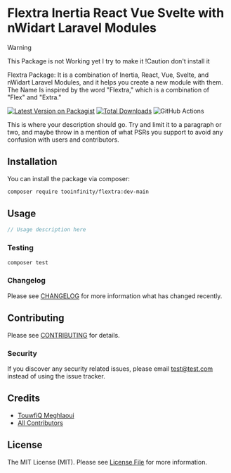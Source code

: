 # Flextra Inertia React Vue Svelte with nWidart Laravel Modules

> [!WARNING]
> This Package is not Working yet I try to make it  !Caution don't install it

Flextra Package: It is a combination of Inertia, React, Vue, Svelte, and nWidart Laravel Modules, and it helps you create a new module with them.
The Name Is inspired by the word "Flextra," which is a combination of "Flex" and "Extra."

[![Latest Version on Packagist](https://img.shields.io/packagist/v/tooinfinity/flextra.svg?style=flat-square)](https://packagist.org/packages/tooinfinity/flextra)
[![Total Downloads](https://img.shields.io/packagist/dt/tooinfinity/flextra.svg?style=flat-square)](https://packagist.org/packages/tooinfinity/flextra)
![GitHub Actions](https://github.com/tooinfinity/flextra/actions/workflows/tests.yml/badge.svg)

This is where your description should go. Try and limit it to a paragraph or two, and maybe throw in a mention of what PSRs you support to avoid any confusion with users and contributors.

## Installation

You can install the package via composer:

```bash
composer require tooinfinity/flextra:dev-main
```

## Usage

```php
// Usage description here
```

### Testing

```bash
composer test
```

### Changelog

Please see [CHANGELOG](CHANGELOG.md) for more information what has changed recently.

## Contributing

Please see [CONTRIBUTING](CONTRIBUTING.md) for details.

### Security

If you discover any security related issues, please email test@test.com instead of using the issue tracker.

## Credits

-   [TouwfiQ Meghlaoui](https://github.com/tooinfinity)
-   [All Contributors](../../contributors)

## License

The MIT License (MIT). Please see [License File](LICENSE.md) for more information.
